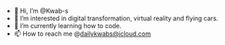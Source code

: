 - 👋 Hi, I’m @Kwab-s
- 👀 I’m interested in digital transformation, virtual reality and flying cars.
- 🌱 I’m currently learning how to code.
- 📫 How to reach me @dailykwabs@icloud.com

<!---
Kwab-s/Kwab-s is a ✨ special ✨ repository because its `README.md` (this file) appears on your GitHub profile.
You can click the Preview link to take a look at your changes.
--->

